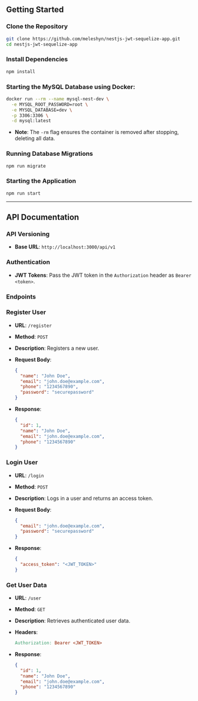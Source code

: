 ## Getting Started

### Clone the Repository

```bash
git clone https://github.com/meleshyn/nestjs-jwt-sequelize-app.git
cd nestjs-jwt-sequelize-app
```

### Install Dependencies

```bash
npm install
```

### Starting the MySQL Database using Docker:

```bash
docker run --rm --name mysql-nest-dev \
  -e MYSQL_ROOT_PASSWORD=root \
  -e MYSQL_DATABASE=dev \
  -p 3306:3306 \
  -d mysql:latest
```

- **Note**: The `-rm` flag ensures the container is removed after stopping, deleting all data.

### Running Database Migrations

```bash
npm run migrate
```

### Starting the Application

```bash
npm run start
```

---

## API Documentation

### API Versioning

- **Base URL**: `http://localhost:3000/api/v1`

### Authentication

- **JWT Tokens**: Pass the JWT token in the `Authorization` header as `Bearer <token>`.

### Endpoints

### Register User

- **URL**: `/register`
- **Method**: `POST`
- **Description**: Registers a new user.
- **Request Body**:
    
    ```json
    {
      "name": "John Doe",
      "email": "john.doe@example.com",
      "phone": "1234567890",
      "password": "securepassword"
    }
    ```
    
- **Response**:
    
    ```json
    {
      "id": 1,
      "name": "John Doe",
      "email": "john.doe@example.com",
      "phone": "1234567890"
    }
    ```
    

### Login User

- **URL**: `/login`
- **Method**: `POST`
- **Description**: Logs in a user and returns an access token.
- **Request Body**:
    
    ```json
    {
      "email": "john.doe@example.com",
      "password": "securepassword"
    }
    ```
    
- **Response**:
    
    ```json
    {
      "access_token": "<JWT_TOKEN>"
    }
    ```
    

### Get User Data

- **URL**: `/user`
- **Method**: `GET`
- **Description**: Retrieves authenticated user data.
- **Headers**:
    
    ```makefile
    Authorization: Bearer <JWT_TOKEN>
    ```
    
- **Response**:
    
    ```json
    {
      "id": 1,
      "name": "John Doe",
      "email": "john.doe@example.com",
      "phone": "1234567890"
    }
    ```